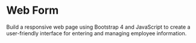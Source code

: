 # Web Form

Build a responsive web page using Bootstrap 4 and JavaScript to create a user-friendly interface for entering and managing employee information.
